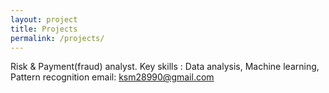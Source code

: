 ```yaml
---
layout: project
title: Projects
permalink: /projects/
---
```


Risk & Payment(fraud) analyst. Key skills : Data analysis, Machine learning, Pattern recognition
email: ksm28990@gmail.com
